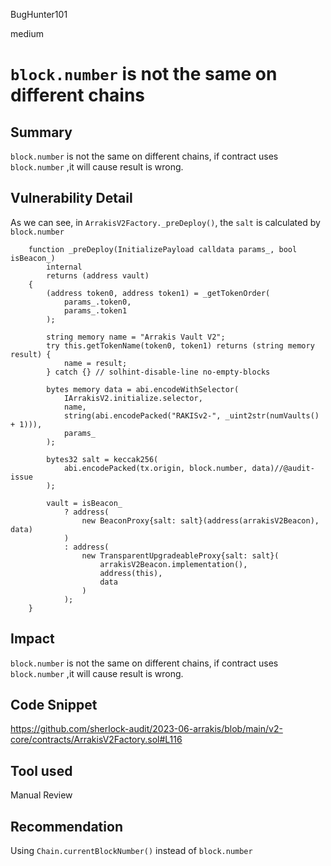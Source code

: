 BugHunter101

medium

# `block.number` is  not the same on different chains

## Summary

`block.number` is  not the same on different chains, if contract uses `block.number` ,it will cause result is wrong.

## Vulnerability Detail

As we can see, in `ArrakisV2Factory._preDeploy()`, the `salt` is calculated by `block.number`

```solidity
    function _preDeploy(InitializePayload calldata params_, bool isBeacon_)
        internal
        returns (address vault)
    {
        (address token0, address token1) = _getTokenOrder(
            params_.token0,
            params_.token1
        );

        string memory name = "Arrakis Vault V2";
        try this.getTokenName(token0, token1) returns (string memory result) {
            name = result;
        } catch {} // solhint-disable-line no-empty-blocks

        bytes memory data = abi.encodeWithSelector(
            IArrakisV2.initialize.selector,
            name,
            string(abi.encodePacked("RAKISv2-", _uint2str(numVaults() + 1))),
            params_
        );

        bytes32 salt = keccak256(
            abi.encodePacked(tx.origin, block.number, data)//@audit-issue
        );

        vault = isBeacon_
            ? address(
                new BeaconProxy{salt: salt}(address(arrakisV2Beacon), data)
            )
            : address(
                new TransparentUpgradeableProxy{salt: salt}(
                    arrakisV2Beacon.implementation(),
                    address(this),
                    data
                )
            );
    }
```


## Impact

`block.number` is  not the same on different chains, if contract uses `block.number` ,it will cause result is wrong.

## Code Snippet

https://github.com/sherlock-audit/2023-06-arrakis/blob/main/v2-core/contracts/ArrakisV2Factory.sol#L116

## Tool used

Manual Review

## Recommendation

Using `Chain.currentBlockNumber()` instead of `block.number`